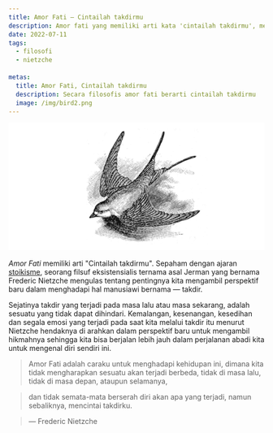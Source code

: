 ```yaml
---
title: Amor Fati ― Cintailah takdirmu
description: Amor fati yang memiliki arti kata 'cintailah takdirmu', merupakan sebuah konsep berpikir untuk menghilangkan kesedihan kita akan takdir.
date: 2022-07-11
tags: 
  - filosofi
  - nietzche

metas:
  title: Amor Fati, Cintailah takdirmu 
  description: Secara filosofis amor fati berarti cintailah takdirmu
  image: /img/bird2.png
---
```


![amor fati illustration](/img/bird2.png)

*Amor Fati* memiliki arti "Cintailah takdirmu". Sepaham dengan ajaran [stoikisme](/tags/stoikisme), seorang filsuf eksistensialis ternama asal Jerman yang bernama Frederic Nietzche mengulas tentang pentingnya kita mengambil perspektif baru dalam menghadapi hal manusiawi bernama ― takdir.

Sejatinya takdir yang terjadi pada masa lalu atau masa sekarang, adalah sesuatu yang tidak dapat dihindari. Kemalangan, kesenangan, kesedihan dan segala emosi yang terjadi pada saat kita melalui takdir itu menurut Nietzche hendaknya di arahkan dalam perspektif baru untuk mengambil hikmahnya sehingga kita bisa berjalan lebih jauh dalam perjalanan abadi kita untuk mengenal diri sendiri ini.

>Amor Fati adalah caraku untuk menghadapi kehidupan ini,
>dimana kita tidak mengharapkan sesuatu akan terjadi berbeda,
> tidak di masa lalu, tidak di masa depan, ataupun selamanya,

>dan tidak semata-mata berserah diri akan apa yang terjadi, namun sebaliknya, mencintai takdirku. 

> ― Frederic Nietzche
